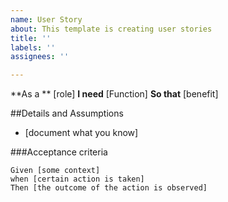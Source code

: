 ```yaml
---
name: User Story
about: This template is creating user stories
title: ''
labels: ''
assignees: ''

---
```


**As  a **  [role]
**I  need** [Function]
**So that**  [benefit]

##Details and Assumptions
* [document what you know]

###Acceptance criteria

```gherkin
Given [some context]
when [certain action is taken]
Then [the outcome of the action is observed]
```
